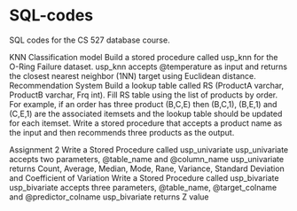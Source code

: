 # SQL-codes
SQL codes for the CS 527 database course.

KNN Classification model
Build a stored procedure called usp_knn for the O-Ring Failure dataset.
usp_knn accepts @temperature as input and returns the closest nearest neighbor (1NN) target using Euclidean distance.
Recommendation System
Build a lookup table called RS (ProductA varchar, ProductB varchar, Frq int).
Fill RS table using the list of products by order. For example, if an order has three product (B,C,E) then (B,C,1), (B,E,1) and (C,E,1) are the associated itemsets and the lookup table should be updated for each itemset.
Write a stored procedure that accepts a product name as the input and then recommends three products as the output.


Assignment 2
Write a Stored Procedure called usp_univariate
usp_univariate accepts two parameters, @table_name and @column_name
usp_univariate returns Count, Average, Median, Mode, Rane, Variance, Standard Deviation and Coefficient of Variation
Write a Stored Procedure called usp_bivariate
usp_bivariate accepts three parameters, @table_name, @target_colname and @predictor_colname
usp_bivariate returns Z value
